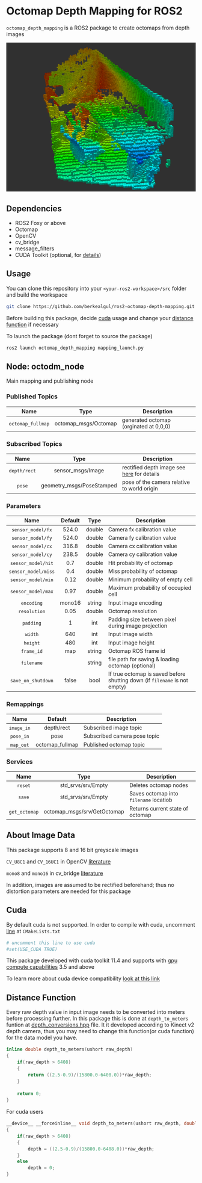 # Octomap Depth Mapping for ROS2

`octomap_depth_mapping` is a ROS2 package to create octomaps from depth images

<img src="screenshot.png" width="600" />

## Dependencies

- ROS2 Foxy or above
- Octomap
- OpenCV
- cv_bridge
- message_filters
- CUDA Toolkit (optional, for [details](#Cuda))

## Usage

You can clone this repository into your `<your-ros2-workspace>/src` folder and build the workspace

```bash
git clone https://github.com/berkealgul/ros2-octomap-depth-mapping.git
```
Before building this package, decide [cuda](#Cuda) usage and change your [distance function](#Distance-Funtion) if necessary

To launch the package (dont forget to source the package)
```bash
ros2 launch octomap_depth_mapping mapping_launch.py
```

## Node: octodm_node

Main mapping and publishing node

### Published Topics
|Name|Type|Description|
|:---:|:---:|---|
|`octomap_fullmap`| octomap_msgs/Octomap | generated octomap (orginated at 0,0,0) |

### Subscribed Topics 
|Name|Type|Description|
|:---:|:---:|---|
|`depth/rect` | sensor_msgs/Image | rectified depth image see [here](#About-Image-Data) for details |
| `pose` | geometry_msgs/PoseStamped | pose of the camera relative to world origin |
 
### Parameters
|Name|Default|Type|Description|
|:---:|:---:|:---:|---|
|`sensor_model/fx` | 524.0 | double | Camera fx calibration value |
|`sensor_model/fy` | 524.0 | double | Camera fy calibration value |
|`sensor_model/cx` | 316.8 | double | Camera cx calibration value |
|`sensor_model/cy` | 238.5 | double | Camera cy calibration value |
|`sensor_model/hit` | 0.7 | double | Hit probability of octomap |
|`sensor_model/miss`| 0.4 | double | Miss probability of octomap |
|`sensor_model/min` | 0.12 | double | Minimum probability of empty cell |
|`sensor_model/max` | 0.97 | double | Maximum probability of occupied cell |
|`encoding` | mono16 | string | Input image encoding |
|`resolution` | 0.05 | double | Octomap resolution |
|`padding` | 1 | int | Padding size between pixel during  image projection |
|`width` | 640 | int | Input image width |
|`height` | 480 | int | Input image height |
|`frame_id` | map | string | Octomap ROS frame id |
|`filename` |  | string | file path for saving & loading octomap (optional) |
|`save_on_shutdown` | false | bool | If true octomap is saved before shutting down (if `filename` is not empty) |

### Remappings
|Name|Default|Description|
|:---:|:---:|---|
|`image_in` | depth/rect | Subscribed image topic |
|`pose_in` | pose | Subscribed camera pose topic |
|`map_out` | octomap_fullmap | Published octomap topic |

### Services
|Name|Type|Description|
|:---:|:---:|---|
|`reset` | std_srvs/srv/Empty | Deletes octomap nodes |
|`save` | std_srvs/srv/Empty | Saves octomap into `filename` locatiob|
|`get_octomap` | octomap_msgs/srv/GetOctomap | Returns current state of octomap |

## About Image Data

This package supports 8 and 16 bit greyscale images

`CV_U8C1` and `CV_16UC1` in OpenCV [literature](http://ninghang.blogspot.com/2012/11/list-of-mat-type-in-opencv.html) 

`mono8` and `mono16` in cv_bridge [literature](http://docs.ros.org/en/diamondback/api/cv_bridge/html/c++/namespacecv__bridge.html#a49fedf7e642d505557b866f6e307a034)

In addition, images are assumed to be rectified beforehand; thus no distortion parameters are needed for this package

## Cuda

By default cuda is not supported. In order to compile with cuda, uncomment [line](https://github.com/berkealgul/ros2-octomap-depth-mapping/blob/1a8d29c2004f0891bf81fbf1937c6d8b9ced48cf/CMakeLists.txt#L18) at `CMakeLists.txt` 

```cmake
# uncomment this line to use cuda
#set(USE_CUDA TRUE)
```

This package developed with cuda toolkit 11.4 and supports with [gpu compute capabilities](https://developer.nvidia.com/cuda-gpus) 3.5 and above

To learn more about cuda device compatibility [look at this link](https://docs.nvidia.com/deploy/cuda-compatibility/index.html)

## Distance Function
Every raw depth value in input image needs to be converted into meters before processing further. In this package this is done at `depth_to_meters` funtion at 
[depth_conversions.hpp](https://github.com/berkealgul/ros2-octomap-depth-mapping/blob/master/include/depth_conversions.hpp) file. It it developed according to Kinect
v2 depth camera, thus you may need to change this function(or cuda function) for the data model you have.

```cpp
inline double depth_to_meters(ushort raw_depth) 
{
    if(raw_depth > 6408)
    {
        return ((2.5-0.9)/(15800.0-6408.0))*raw_depth;
    }        

    return 0;
}
```
For cuda users
```cpp
__device__ __forceinline__ void depth_to_meters(ushort raw_depth, double& depth) 
{
    if(raw_depth > 6408)
    {
        depth = ((2.5-0.9)/(15800.0-6408.0))*raw_depth;
    }        
    else
        depth = 0;
}
```

